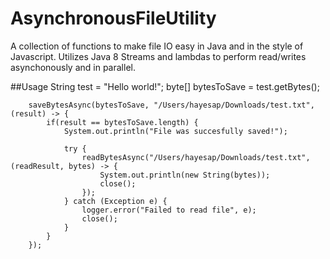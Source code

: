 # AsynchronousFileUtility
A collection of functions to make file IO easy in Java and in the style of Javascript. 
Utilizes Java 8 Streams and lambdas to perform read/writes asynchonously and in parallel.

##Usage
		String test = "Hello world!";
		byte[] bytesToSave = test.getBytes();
		
		saveBytesAsync(bytesToSave, "/Users/hayesap/Downloads/test.txt", (result) -> {
			if(result == bytesToSave.length) {
				System.out.println("File was succesfully saved!");
				
				try {
					readBytesAsync("/Users/hayesap/Downloads/test.txt", (readResult, bytes) -> {
						System.out.println(new String(bytes));
						close();
					});
				} catch (Exception e) {
					logger.error("Failed to read file", e);
					close();
				} 
			}
		});

